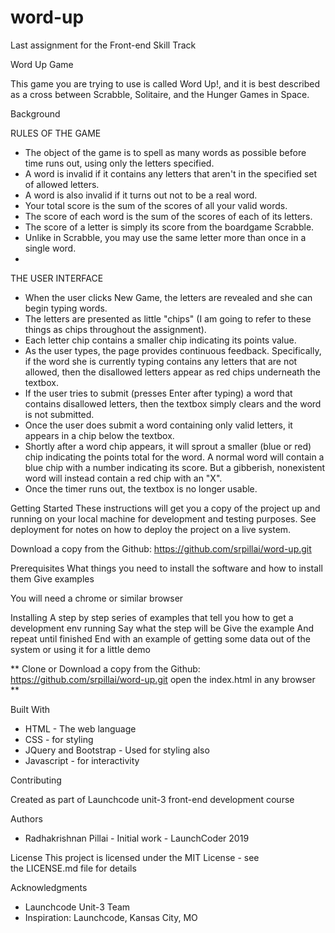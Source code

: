 # word-up
Last assignment for the Front-end Skill Track

Word Up Game


This game you are trying to use is called Word Up!, and it is best described as a cross between Scrabble, Solitaire, 
and the Hunger Games in Space.

Background

RULES OF THE GAME
* The object of the game is to spell as many words as possible before time runs out, using only the letters specified.
* A word is invalid if it contains any letters that aren't in the specified set of allowed letters.
* A word is also invalid if it turns out not to be a real word.
* Your total score is the sum of the scores of all your valid words.
* The score of each word is the sum of the scores of each of its letters.
* The score of a letter is simply its score from the boardgame Scrabble.
* Unlike in Scrabble, you may use the same letter more than once in a single word.
* 
THE USER INTERFACE
* When the user clicks New Game, the letters are revealed and she can begin typing words.
* The letters are presented as little "chips" (I am going to refer to these things as chips throughout the assignment).
* Each letter chip contains a smaller chip indicating its points value.
* As the user types, the page provides continuous feedback. Specifically, if the word she is currently typing contains 
any letters that are not allowed, then the disallowed letters appear as red chips underneath the textbox.
* If the user tries to submit (presses Enter after typing) a word that contains disallowed letters, then the textbox 
simply clears and the word is not submitted.
* Once the user does submit a word containing only valid letters, it appears in a chip below the textbox.
* Shortly after a word chip appears, it will sprout a smaller (blue or red) chip indicating the points total for the 
word. A normal word will contain a blue chip with a number indicating its score. But a gibberish, nonexistent word 
will instead contain a red chip with an "X".
* Once the timer runs out, the textbox is no longer usable.


Getting Started
These instructions will get you a copy of the project up and running on your local machine for development and 
testing purposes. See deployment for notes on how to deploy the project on a live system.

Download a copy from the Github: https://github.com/srpillai/word-up.git

Prerequisites
What things you need to install the software and how to install them
Give examples

You will need a chrome or similar browser

Installing
A step by step series of examples that tell you how to get a development env running
Say what the step will be
Give the example
And repeat
until finished
End with an example of getting some data out of the system or using it for a little demo

**
Clone or Download a copy from the Github: https://github.com/srpillai/word-up.git
open the index.html in any browser
**

Built With
* HTML - The web language
* CSS - for styling
* JQuery and Bootstrap - Used for styling also
* Javascript - for interactivity

Contributing

Created as part of Launchcode unit-3 front-end development course


Authors
* Radhakrishnan Pillai - Initial work - LaunchCoder 2019

License
This project is licensed under the MIT License - see the LICENSE.md file for details

Acknowledgments
* Launchcode Unit-3 Team
* Inspiration: Launchcode, Kansas City, MO
